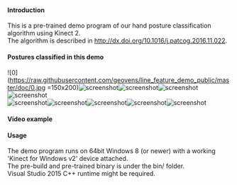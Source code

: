 #### Introduction

This is a pre-trained demo program of our hand posture classification algorithm using Kinect 2.  
The algorithm is described in http://dx.doi.org/10.1016/j.patcog.2016.11.022.  

#### Postures classified in this demo

![0](https://raw.githubusercontent.com/geovens/line_feature_demo_public/master/doc/0.jpg =150x200)![screenshot](https://raw.githubusercontent.com/geovens/line_feature_demo_public/master/doc/1.jpg)![screenshot](https://raw.githubusercontent.com/geovens/line_feature_demo_public/master/doc/2.jpg)![screenshot](https://raw.githubusercontent.com/geovens/line_feature_demo_public/master/doc/3.jpg)![screenshot](https://raw.githubusercontent.com/geovens/line_feature_demo_public/master/doc/4.jpg)  
![screenshot](https://raw.githubusercontent.com/geovens/line_feature_demo_public/master/doc/5.jpg)![screenshot](https://raw.githubusercontent.com/geovens/line_feature_demo_public/master/doc/6.jpg)![screenshot](https://raw.githubusercontent.com/geovens/line_feature_demo_public/master/doc/7.jpg)![screenshot](https://raw.githubusercontent.com/geovens/line_feature_demo_public/master/doc/8.jpg)![screenshot](https://raw.githubusercontent.com/geovens/line_feature_demo_public/master/doc/9.jpg)  

#### Video example

  

#### Usage

The demo program runs on 64bit Windows 8 (or newer) with a working 'Kinect for Windows v2' device attached.  
The pre-build and pre-trained binary is under the bin/ folder.  
Visual Studio 2015 C++ runtime might be required.